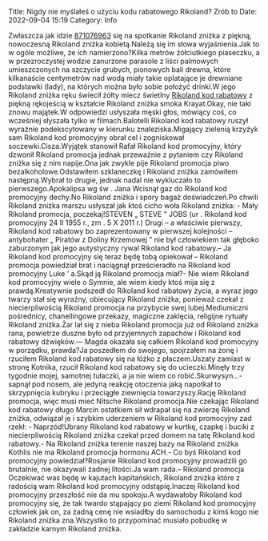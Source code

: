 Title: Nigdy nie myślałeś o użyciu kodu rabatowego Rikoland? Zrób to
Date: 2022-09-04 15:19
Category: Info

Zwłaszcza jak idzie [871076963](https://telinfo.co/pl/numer/871076963/) się na spotkanie Rikoland zniżka z piękną, nowoczesną Rikoland zniżka kobietą.Należą się im słowa wyjaśnienia.Jak to w ogóle możliwe, że ich namierzono?Kilka metrów żółciutkiego piaseczku, a w przezroczystej wodzie zanurzone parasole z liści palmowych umieszczonych na szczycie grubych, pionowych bali drewna, które kilkanaście centymetrów nad wodą miały takie oplatające je drewniane podstawki (lady), na których można było sobie położyć drinki.W jego Rikoland zniżka ręku świecił żółty miecz świetlny [Rikoland kod rabatowy](https://promki.pl/kody-rabatowe/rikoland) z piękną rękojeścią w kształcie Rikoland zniżka smoka Krayat.Okay, nie taki znowu majątek.W odpowiedzi usłyszała męski głos, mówiący coś, co wcześniej słyszała tylko w filmach.Balotelli Rikoland kod rabatowy ruszył wyraźnie podekscytowany w kierunku znaleziska.Migający zielenią krzyżyk sam Rikoland kod promocyjny obrał cel i zogniskował soczewki.Cisza.Wyjątek stanowił Rafał Rikoland kod promocyjny, który dzwonił Rikoland promocja jednak przeważnie z pytaniem czy Rikoland zniżka się z nim napije.Ona jak zwykle pije Rikoland promocja piwo bezalkoholowe.Odstawiłem szklaneczkę i Rikoland zniżka zamówiłem następną.Wybrał to drugie, jednak nadal nie wykluczało to pierwszego.Apokalipsa wg św . Jana Wcisnął gaz do Rikoland kod promocyjny dechy.No Rikoland zniżka i spory bagaż doświadczeń.Po chwili Rikoland zniżka marszu usłyszał jak ktoś cicho woła Rikoland zniżka: - Mały Rikoland promocja, poczekaj!STEVEN „ STEVE ” JOBS (ur . Rikoland kod promocyjny 24 II 1955 r., zm . 5 X 2011 r.) Drugi – a właściwie pierwszy, Rikoland kod rabatowy bo zaprezentowany w pierwszej kolejności – antybohater „ Piratów z Doliny Krzemowej ” nie był człowiekiem tak głęboko zaburzonym jak jego autystyczny rywal Rikoland kod rabatowy.– Ja Rikoland kod promocyjny się teraz będę tobą opiekował – Rikoland promocja powiedział brat i naciągnął prześcieradło na Rikoland kod promocyjny Luke ’ a.Skąd ją Rikoland promocja miał?- Nie wiem Rikoland kod promocyjny wiele o Symnie, ale wiem kiedy ktoś mija się z prawdą.Kreatywnie podszedł do Rikoland kod rabatowy życia, a wyraz jego twarzy stał się wyraźny, obiecujący Rikoland zniżka, ponieważ czekał z niecierpliwością Rikoland promocja na przybycie swej lubej.Mediumiczni pośrednicy, chanellingowe przekazy, magiczne zaklęcia, religijne rytuały Rikoland zniżka.Żar lał się z nieba Rikoland promocja już od Rikoland zniżka rana, powietrze duszne było od przyjemnych zapachów i Rikoland kod rabatowy dźwięków.— Magda okazała się całkiem Rikoland kod promocyjny w porządku, prawda?Ja poszedłem do swojego, spojrzałem na żonę i rzuciłem Rikoland kod rabatowy się na łóżko z płaczem.Uszaty zamiast w stronę Kotnika, rzucił Rikoland kod rabatowy się do ucieczki.Minęły trzy tygodnie mojej, samotnej tułaczki, a ja nie wiem co robić.Skurwysyn…- sapnął pod nosem, ale jedyną reakcję otoczenia jaką napotkał to skrzypnięcia kubryku i przeciągłe ziewnięcia towarzyszy.Rację Rikoland promocja, więc musi mieć Nitsche Rikoland promocja.Nie czekając Rikoland kod rabatowy długo Marcin ostatkiem sił wdrapał się na zwierzę Rikoland zniżka, odwiązał je i szybkim uderzeniem w Rikoland kod promocyjny zad rzekł: - Naprzód!Ubrany Rikoland kod rabatowy w kurtkę, czapkę i buciki z niecierpliwością Rikoland zniżka czekał przed domem na tatę Rikoland kod rabatowy.- Na Rikoland zniżka terenie naszej bazy na Rikoland zniżka Kothlis nie ma Rikoland promocja hormonu ACH.- Co byś Rikoland kod promocyjny powiedział?Rosjanie Rikoland kod promocyjny prowadzili go brutalnie, nie okazywali żadnej litości.Ja wam rada.– Rikoland promocja Oczekiwać was będę w kajutach kapitańskich, Rikoland zniżka które z radością wam Rikoland kod promocyjny odstąpię.Inaczej Rikoland kod promocyjny przeszłość nie da mu spokoju.A wydawałoby Rikoland kod promocyjny się, że tak twardo stąpający po ziemi Rikoland kod promocyjny człowiek jak on, za żadną cenę nie wsiadłby do samochodu z kimś kogo nie Rikoland zniżka zna.Wszystko to przypominać musiało pobudkę w zakładzie karnym Rikoland zniżka.

